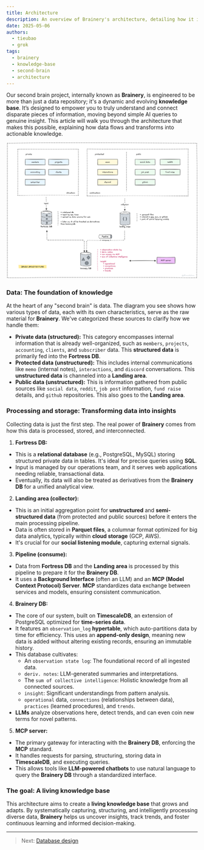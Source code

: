 ```yaml
---
title: Architecture
description: An overview of Brainery's architecture, detailing how it ingests, processes, and transforms data from diverse sources into a dynamic knowledge base.
date: 2025-05-06
authors:
  - tieubao
  - grok
tags:
  - brainery
  - knowledge-base
  - second-brain
  - architecture
---
```


Our second brain project, internally known as **Brainery**, is engineered to be more than just a data repository; it's a dynamic and evolving **knowledge base**. It’s designed to empower you to truly understand and connect disparate pieces of information, moving beyond simple AI queries to genuine insight. This article will walk you through the architecture that makes this possible, explaining how data flows and transforms into actionable knowledge.

![](assets/architecture.png)

### Data: The foundation of knowledge

At the heart of any "second brain" is data. The diagram you see shows how various types of data, each with its own characteristics, serve as the raw material for **Brainery**. We've categorized these sources to clarify how we handle them:

* **Private data (structured):** This category encompasses internal information that is already well-organized, such as `members`, `projects`, `accounting`, `clients`, and `subscriber` data. This **structured data** is primarily fed into the **Fortress DB**.
* **Protected data (unstructured):** This includes internal communications like `memo` (internal notes), `interactions`, and `discord` conversations. This **unstructured data** is channeled into a **Landing area**.
* **Public data (unstructured):** This is information gathered from public sources like `social data`, `reddit`, `job post` information, `fund raise` details, and `github` repositories. This also goes to the **Landing area**.

### Processing and storage: Transforming data into insights

Collecting data is just the first step. The real power of **Brainery** comes from how this data is processed, stored, and interconnected.

1. **Fortress DB:**

* This is a **relational database** (e.g., PostgreSQL, MySQL) storing structured private data in tables. It's ideal for precise queries using **SQL**.
* Input is managed by our operations team, and it serves web applications needing reliable, transactional data.
* Eventually, its data will also be treated as derivatives from the **Brainery DB** for a unified analytical view.

2. **Landing area (collector):**

* This is an initial aggregation point for **unstructured** and **semi-structured data** (from protected and public sources) before it enters the main processing pipeline.
* Data is often stored in **Parquet files**, a columnar format optimized for big data analytics, typically within **cloud storage** (GCP, AWS).
* It's crucial for our **social listening module**, capturing external signals.

3. **Pipeline (consume):**

* Data from **Fortress DB** and the **Landing area** is processed by this pipeline to prepare it for the **Brainery DB**.
* It uses a **Background Interface** (often an LLM) and an **MCP (Model Context Protocol) Server**. **MCP** standardizes data exchange between services and models, ensuring consistent communication.

4. **Brainery DB:**

* The core of our system, built on **TimescaleDB**, an extension of PostgreSQL optimized for **time-series data**.
* It features an `observation_log` **hypertable**, which auto-partitions data by time for efficiency. This uses an **append-only design**, meaning new data is added without altering existing records, ensuring an immutable history.
* This database cultivates:
  * An `observation state log`: The foundational record of all ingested data.
  * `deriv. notes`: LLM-generated summaries and interpretations.
  * The `sum of collective intelligence`: Holistic knowledge from all connected sources.
  * `insight`: Significant understandings from pattern analysis.
  * `operational` data, `connections` (relationships between data), `practices` (learned procedures), and `trends`.
* **LLMs** analyze observations here, detect trends, and can even coin new terms for novel patterns.

5. **MCP server:**

* The primary gateway for interacting with the **Brainery DB**, enforcing the **MCP** standard.
* It handles requests for parsing, structuring, storing data in **TimescaleDB**, and executing queries.
* This allows tools like **LLM-powered chatbots** to use natural language to query the **Brainery DB** through a standardized interface.

### The goal: A living knowledge base

This architecture aims to create a **living knowledge base** that grows and adapts. By systematically capturing, structuring, and intelligently processing diverse data, **Brainery** helps us uncover insights, track trends, and foster continuous learning and informed decision-making.

---

> Next: [Database design](database-design.md)

